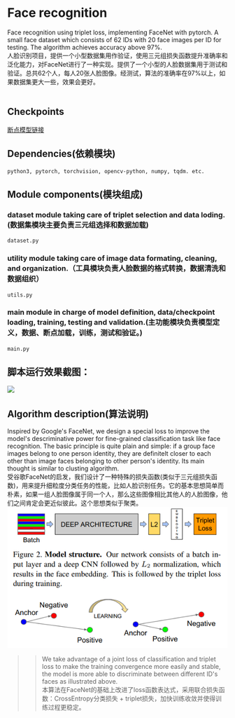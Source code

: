 # Face recognition
  Face recognition using triplet loss, implementing FaceNet with pytorch. A small face dataset which consists of 62 IDs with 20 face images per ID for testing. The algorithm achieves accuracy above 97%.
</br>
  人脸识别项目，提供一个小型数据集用作验证，使用三元组损失函数提升准确率和泛化能力，对FaceNet进行了一种实现。提供了一个小型的人脸数据集用于测试和验证。总共62个人，每人20张人脸图像。经测试，算法的准确率在97%以上，如果数据集更大一些，效果会更好。
</br> </br>
## Checkpoints
[断点模型链接](https://pan.baidu.com/s/1FXffkWIU-lBOFgshwW7QaA)
</br>
## Dependencies(依赖模块)
    python3, pytorch, torchvision, opencv-python, numpy, tqdm. etc.
## Module components(模块组成)
### dataset module taking care of triplet selection and data loding.(数据集模块主要负责三元组选择和数据加载)
    dataset.py
### utility module taking care of image data formating, cleaning, and organization.（工具模块负责人脸数据的格式转换，数据清洗和数据组织）
    utils.py
### main module in charge of model definition, data/checkpoint loading, training, testing and validation.(主功能模块负责模型定义，数据、断点加载，训练，测试和验证。)
    main.py
## 脚本运行效果截图：
![](https://github.com/CaptainEven/FaceRecognition/blob/master/training.png)
</br>

## Algorithm description(算法说明)
  Inspired by Google's FaceNet, we design a special loss to improve the model's descriminative power for fine-grained classification task   like face recognition. The basic principle is quite plain and simple: if a group face images belong to one person identity, they are definitelt closer to each other than image faces belonging to other person's identity. Its main thought is similar to clusting algorithm.
</br>
  受谷歌FaceNet的启发，我们设计了一种特殊的损失函数(类似于三元组损失函数)，用来提升细粒度分类任务的性能，比如人脸识别任务。它的基本思想简单而朴素，如果一组人脸图像属于同一个人，那么这些图像相比其他人的人脸图像，他们之间肯定会更近似彼此。这个思想类似于聚类。
 </br>
![](https://github.com/CaptainEven/Face-recognition-/blob/master/description.png)
>> We take advantage of a joint loss of classification and triplet loss to make the training convergence more easily and stable, the model is more able to discriminate between different ID's faces as illustrated above.</br>
>> 本算法在FaceNet的基础上改进了loss函数表达式，采用联合损失函数：CrossEntropy分类损失 + triplet损失，加快训练收敛并使得训练过程更稳定。
